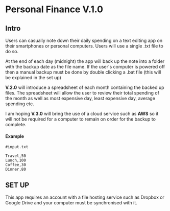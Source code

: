 Personal Finance V.1.0
===========================
Intro
-------
Users can casually note down their daily spending on a text editing app on their smartphones or personal computers. Users will use a single .txt file to do so.

At the end of each day (midnight) the app will back up the note into a folder with the backup date as the file name. If the user's computer is powered off then a manual backup must be done by double clicking a .bat file (this will be explained in the set up)

**V.2.0** will introduce a spreadsheet of each month containing the backed up files. The spreadsheet will allow the user to review their total spending of the month as well as most expensive day, least expensive day, average spending etc.

I am hoping **V.3.0** will bring the use of a cloud service such as **AWS** so it will not be required for a computer to remain on order for the backup to complete.

#### Example

```
#input.txt

Travel,50
Lunch,100
Coffee,30
Dinner,80
```

SET UP
-------
This app requires an account with a file hosting service such as Dropbox or Google Drive and your computer must be synchronised with it.
